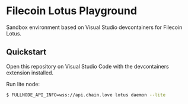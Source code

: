 # Filecoin Lotus Playground

Sandbox environment based on Visual Studio devcontainers for Filecoin Lotus.

## Quickstart

Open this repository on Visual Studio Code with the devcontainers extension installed.

Run lite node:

```bash
$ FULLNODE_API_INFO=wss://api.chain.love lotus daemon --lite
```